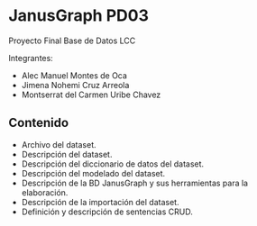 # JanusGraph PD03
Proyecto Final Base de Datos LCC

Integrantes:
- Alec Manuel Montes de Oca
- Jimena Nohemi Cruz Arreola
- Montserrat del Carmen Uribe Chavez

## Contenido
- Archivo del dataset.
- Descripción	del	dataset.
- Descripción	del	diccionario	de datos del dataset.
- Descripción del modelado del dataset.
- Descripción de la BD JanusGraph y sus herramientas para la elaboración.
- Descripción de la importación del dataset.
- Definición y descripción de sentencias CRUD.

